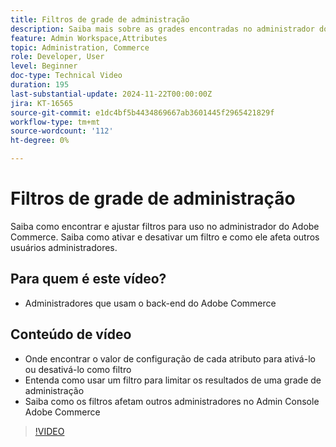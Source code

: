 ```yaml
---
title: Filtros de grade de administração
description: Saiba mais sobre as grades encontradas no administrador do Adobe Commerce e como os filtros são exclusivos por usuário administrador e não afetam outros.
feature: Admin Workspace,Attributes
topic: Administration, Commerce
role: Developer, User
level: Beginner
doc-type: Technical Video
duration: 195
last-substantial-update: 2024-11-22T00:00:00Z
jira: KT-16565
source-git-commit: e1dc4bf5b4434869667ab3601445f2965421829f
workflow-type: tm+mt
source-wordcount: '112'
ht-degree: 0%

---
```



# Filtros de grade de administração

Saiba como encontrar e ajustar filtros para uso no administrador do Adobe Commerce. Saiba como ativar e desativar um filtro e como ele afeta outros usuários administradores.

## Para quem é este vídeo?

* Administradores que usam o back-end do Adobe Commerce

## Conteúdo de vídeo

* Onde encontrar o valor de configuração de cada atributo para ativá-lo ou desativá-lo como filtro
* Entenda como usar um filtro para limitar os resultados de uma grade de administração
* Saiba como os filtros afetam outros administradores no Admin Console Adobe Commerce

>[!VIDEO](https://video.tv.adobe.com/v/3440387?learn=on&captions=por_br)
